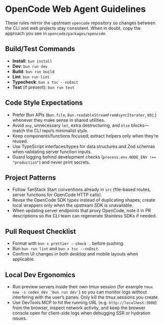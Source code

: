 # OpenCode Web Agent Guidelines

These rules mirror the upstream `opencode` repository so changes between the CLI and web projects stay consistent. When in doubt, copy the approach you see in `opencode/packages/opencode`.

## Build/Test Commands

- **Install**: `bun install`
- **Dev**: `bun run dev`
- **Build**: `bun run build`
- **Lint**: `bun run lint`
- **Typecheck**: `bun x tsc --noEmit`
- **Test** (if present): `bun run test`

## Code Style Expectations

- Prefer Bun APIs (`Bun.file`, `Bun.readableStreamFromAsyncIterator`, etc.) whenever they make sense in shared utilities.
- Avoid `any`, unnecessary `let`, extra destructuring, and `else` blocks—match the CLI repo’s minimalist style.
- Keep components/functions focused; extract helpers only when they’re reused.
- Use TypeScript interfaces/types for data structures and Zod schemas when validating server function inputs.
- Guard logging behind development checks (`process.env.NODE_ENV !== "production"`) and never print secrets.

## Project Patterns

- Follow TanStack Start conventions already in `src` (file-based routes, server functions for OpenCode HTTP calls).
- Reuse the OpenCode SDK types instead of duplicating shapes; create local wrappers only when the upstream SDK is unavailable.
- When updating server endpoints that proxy OpenCode, note it in PR descriptions so the CLI team can regenerate Stainless SDKs if needed.

## Pull Request Checklist

- Format with `bun x prettier --check .` before pushing.
- Run `bun run lint` and `bun x tsc --noEmit`.
- Confirm UI changes in both desktop and mobile layouts when applicable.

## Local Dev Ergonomics

- Run preview servers inside their own tmux session (for example `tmux new -s codex_dev 'bun run dev'`) so you can monitor logs without interfering with the user’s panes. Only kill the tmux sessions you create.
- Use DevTools MCP to hit the running URL (e.g. `http://localhost:3000`) from the browser, inspect network activity, and keep the browser console open for client-side logs when debugging SSR or hydration issues.
